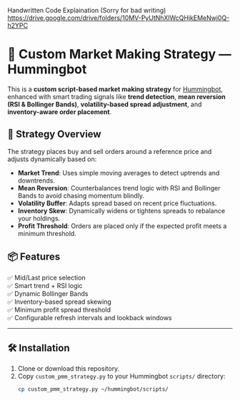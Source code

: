 Handwritten Code Explaination (Sorry for bad writing) https://drive.google.com/drive/folders/10MV-PyUtNhXlWcQHjkEMeNwj0Q-h2YPC

# 🧠 Custom Market Making Strategy — Hummingbot

This is a **custom script-based market making strategy** for [Hummingbot](https://hummingbot.org/), enhanced with smart trading signals like **trend detection**, **mean reversion (RSI & Bollinger Bands)**, **volatility-based spread adjustment**, and **inventory-aware order placement**.

## 🚀 Strategy Overview

The strategy places buy and sell orders around a reference price and adjusts dynamically based on:

- **Market Trend**: Uses simple moving averages to detect uptrends and downtrends.
- **Mean Reversion**: Counterbalances trend logic with RSI and Bollinger Bands to avoid chasing momentum blindly.
- **Volatility Buffer**: Adapts spread based on recent price fluctuations.
- **Inventory Skew**: Dynamically widens or tightens spreads to rebalance your holdings.
- **Profit Threshold**: Orders are placed only if the expected profit meets a minimum threshold.

## 📦 Features

✅ Mid/Last price selection  
✅ Smart trend + RSI logic  
✅ Dynamic Bollinger Bands  
✅ Inventory-based spread skewing  
✅ Minimum profit spread threshold  
✅ Configurable refresh intervals and lookback windows

---

## 🛠️ Installation

1. Clone or download this repository.
2. Copy `custom_pmm_strategy.py` to your Hummingbot `scripts/` directory:
   ```bash
   cp custom_pmm_strategy.py ~/hummingbot/scripts/

